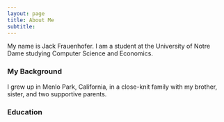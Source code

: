 ```yaml
---
layout: page
title: About Me
subtitle: 
---
```


My name is Jack Frauenhofer. I am a student at the University of Notre Dame studying Computer Science and Economics.

### My Background

I grew up in Menlo Park, California, in a close-knit family with my brother, sister, and two supportive parents.

### Education
